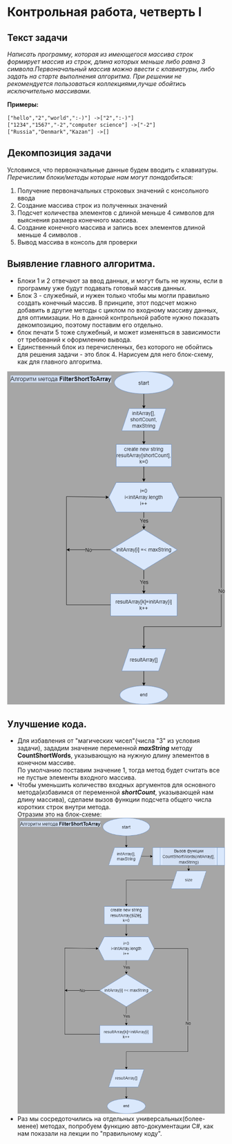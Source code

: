 # Контрольная работа, четверть I

## Текст задачи
*Написать программу, которая из имеющегося массива строк формирует массив из строк, длина которых меньше либо равна 3 символа.Первоначальный массив можно ввести с клавиатуры, либо задать на старте выполнения алгоритма. При решении не рекомендуется пользоваться коллекциями,лучше обойтись исключительно массивами.*

**Примеры:**

    ["hello","2","world",":-)"] ->["2",":-)"]
    ["1234","1567","-2","computer science"] ->["-2"]
    ["Russia","Denmark","Kazan"] ->[]

## Декомпозиция задачи
Условимся, что первоначальные данные будем вводить с клавиатуры.    
*Перечислим блоки/методы которые нам могут понадобиться:*
1. Получение первоначальных строковых значений с консольного ввода
2. Создание массива строк из полученных значений
3. Подсчет количества элементов с длиной меньше 4 символов для выяснения размера конечного массива.
4. Создание конечного массива и запись всех элементов длиной меньше 4 символов . 
5. Вывод массива в консоль для проверки

## Выявление главного алгоритма.
* Блоки 1 и 2 отвечают за ввод данных, и могут быть не нужны, если в программу уже будут подавать готовый массив данных.
* Блок 3 - служебный, и нужен только чтобы мы могли правильно создать конечный массив. В принципе, этот подсчет можно добавить в другие методы с циклом по входному массиву данных, для оптимизации. Но в данной контрольной работе нужно показать декомпозицию, поэтому поставим его отдельно.
* блок печати 5 тоже служебный, и может изменяться в зависимости от требований к оформлению вывода. 
* Единственный блок из перечисленных, без которого не обойтись для решения задачи - это блок 4. Нарисуем для него блок-схему, как для главного алгоритма.

![](Flowchart1.png "Алгоритм главного метода")

## Улучшение кода.

* Для избавления от "магических чисел"(числа "3" из условия задачи), зададим значение переменной ***maxString*** методу **CountShortWords**, указывающую на нужную длину элементов в конечном массиве.  
По умолчанию поставим значение 1, тогда метод будет считать все не пустые элементы входного массива.
* Чтобы уменьшить количество входных аргументов для основного метода(избавимся от переменной ***shortCount***, указывающей нам длину массива), сделаем вызов функции подсчета общего числа коротких строк внутри метода.   
Отразим это на блок-схеме:
![Flowchart1-1](Flowchart1-1.png "Алгоритм с вызовом функции подсчета")
* Раз мы сосредоточились на отдельных универсальных(более-менее) методах, попробуем функцию авто-документации C#, как нам показали на лекции по "правильному коду".


